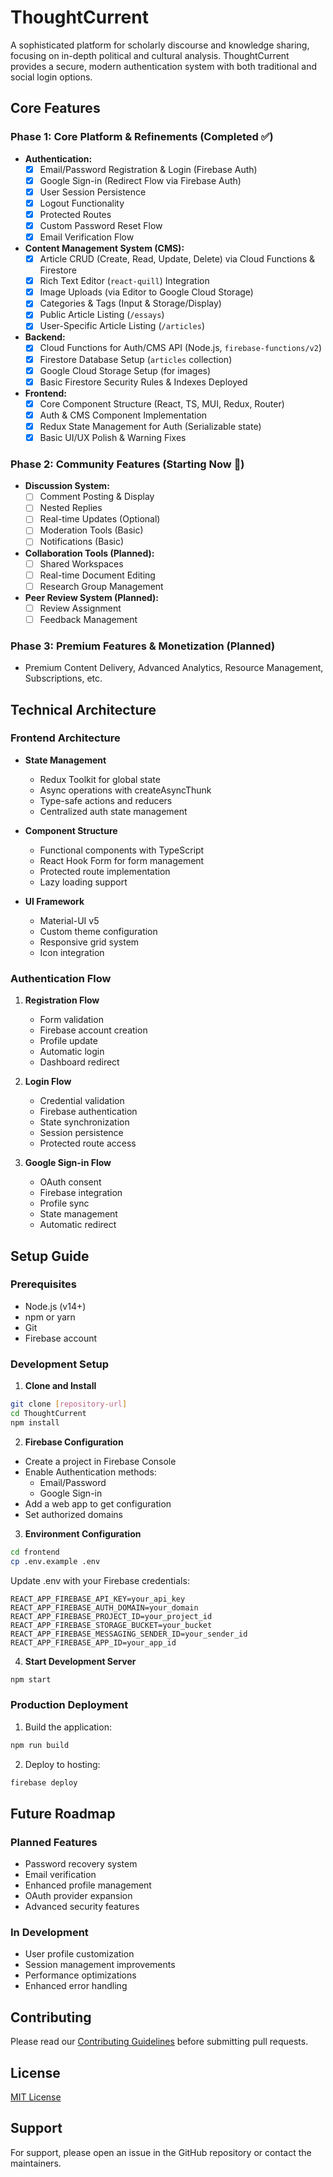 # ThoughtCurrent

A sophisticated platform for scholarly discourse and knowledge sharing, focusing on in-depth political and cultural analysis. ThoughtCurrent provides a secure, modern authentication system with both traditional and social login options.

## Core Features

### Phase 1: Core Platform & Refinements (Completed ✅)

*   **Authentication:**
    *   [x] Email/Password Registration & Login (Firebase Auth)
    *   [x] Google Sign-in (Redirect Flow via Firebase Auth)
    *   [x] User Session Persistence
    *   [x] Logout Functionality
    *   [x] Protected Routes
    *   [x] Custom Password Reset Flow
    *   [x] Email Verification Flow
*   **Content Management System (CMS):**
    *   [x] Article CRUD (Create, Read, Update, Delete) via Cloud Functions & Firestore
    *   [x] Rich Text Editor (`react-quill`) Integration
    *   [x] Image Uploads (via Editor to Google Cloud Storage)
    *   [x] Categories & Tags (Input & Storage/Display)
    *   [x] Public Article Listing (`/essays`)
    *   [x] User-Specific Article Listing (`/articles`)
*   **Backend:**
    *   [x] Cloud Functions for Auth/CMS API (Node.js, `firebase-functions/v2`)
    *   [x] Firestore Database Setup (`articles` collection)
    *   [x] Google Cloud Storage Setup (for images)
    *   [x] Basic Firestore Security Rules & Indexes Deployed
*   **Frontend:**
    *   [x] Core Component Structure (React, TS, MUI, Redux, Router)
    *   [x] Auth & CMS Component Implementation
    *   [x] Redux State Management for Auth (Serializable state)
    *   [x] Basic UI/UX Polish & Warning Fixes

### Phase 2: Community Features (Starting Now 🚀)

*   **Discussion System:**
    *   [ ] Comment Posting & Display
    *   [ ] Nested Replies
    *   [ ] Real-time Updates (Optional)
    *   [ ] Moderation Tools (Basic)
    *   [ ] Notifications (Basic)
*   **Collaboration Tools (Planned):**
    *   [ ] Shared Workspaces
    *   [ ] Real-time Document Editing
    *   [ ] Research Group Management
*   **Peer Review System (Planned):**
    *   [ ] Review Assignment
    *   [ ] Feedback Management

### Phase 3: Premium Features & Monetization (Planned)
*   Premium Content Delivery, Advanced Analytics, Resource Management, Subscriptions, etc.

## Technical Architecture

### Frontend Architecture
- **State Management**
  - Redux Toolkit for global state
  - Async operations with createAsyncThunk
  - Type-safe actions and reducers
  - Centralized auth state management

- **Component Structure**
  - Functional components with TypeScript
  - React Hook Form for form management
  - Protected route implementation
  - Lazy loading support

- **UI Framework**
  - Material-UI v5
  - Custom theme configuration
  - Responsive grid system
  - Icon integration

### Authentication Flow
1. **Registration Flow**
   - Form validation
   - Firebase account creation
   - Profile update
   - Automatic login
   - Dashboard redirect

2. **Login Flow**
   - Credential validation
   - Firebase authentication
   - State synchronization
   - Session persistence
   - Protected route access

3. **Google Sign-in Flow**
   - OAuth consent
   - Firebase integration
   - Profile sync
   - State management
   - Automatic redirect

## Setup Guide

### Prerequisites
- Node.js (v14+)
- npm or yarn
- Git
- Firebase account

### Development Setup

1. **Clone and Install**
```bash
git clone [repository-url]
cd ThoughtCurrent
npm install
```

2. **Firebase Configuration**
- Create a project in Firebase Console
- Enable Authentication methods:
  - Email/Password
  - Google Sign-in
- Add a web app to get configuration
- Set authorized domains

3. **Environment Configuration**
```bash
cd frontend
cp .env.example .env
```
Update .env with your Firebase credentials:
```
REACT_APP_FIREBASE_API_KEY=your_api_key
REACT_APP_FIREBASE_AUTH_DOMAIN=your_domain
REACT_APP_FIREBASE_PROJECT_ID=your_project_id
REACT_APP_FIREBASE_STORAGE_BUCKET=your_bucket
REACT_APP_FIREBASE_MESSAGING_SENDER_ID=your_sender_id
REACT_APP_FIREBASE_APP_ID=your_app_id
```

4. **Start Development Server**
```bash
npm start
```

### Production Deployment
1. Build the application:
```bash
npm run build
```

2. Deploy to hosting:
```bash
firebase deploy
```

## Future Roadmap

### Planned Features
- Password recovery system
- Email verification
- Enhanced profile management
- OAuth provider expansion
- Advanced security features

### In Development
- User profile customization
- Session management improvements
- Performance optimizations
- Enhanced error handling

## Contributing

Please read our [Contributing Guidelines](CONTRIBUTING.md) before submitting pull requests.

## License

[MIT License](LICENSE)

## Support

For support, please open an issue in the GitHub repository or contact the maintainers.
